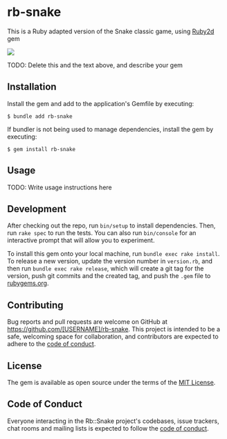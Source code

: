 # rb-snake

This is a Ruby adapted version of the Snake classic game, using [Ruby2d](https://www.ruby2d.com) gem

![](https://i.imgur.com/wC6W4VH.png)

TODO: Delete this and the text above, and describe your gem

## Installation

Install the gem and add to the application's Gemfile by executing:

    $ bundle add rb-snake

If bundler is not being used to manage dependencies, install the gem by executing:

    $ gem install rb-snake

## Usage

TODO: Write usage instructions here

## Development

After checking out the repo, run `bin/setup` to install dependencies. Then, run `rake spec` to run the tests. You can also run `bin/console` for an interactive prompt that will allow you to experiment.

To install this gem onto your local machine, run `bundle exec rake install`. To release a new version, update the version number in `version.rb`, and then run `bundle exec rake release`, which will create a git tag for the version, push git commits and the created tag, and push the `.gem` file to [rubygems.org](https://rubygems.org).

## Contributing

Bug reports and pull requests are welcome on GitHub at https://github.com/[USERNAME]/rb-snake. This project is intended to be a safe, welcoming space for collaboration, and contributors are expected to adhere to the [code of conduct](https://github.com/[USERNAME]/rb-snake/blob/master/CODE_OF_CONDUCT.md).

## License

The gem is available as open source under the terms of the [MIT License](https://opensource.org/licenses/MIT).

## Code of Conduct

Everyone interacting in the Rb::Snake project's codebases, issue trackers, chat rooms and mailing lists is expected to follow the [code of conduct](https://github.com/[USERNAME]/rb-snake/blob/master/CODE_OF_CONDUCT.md).
